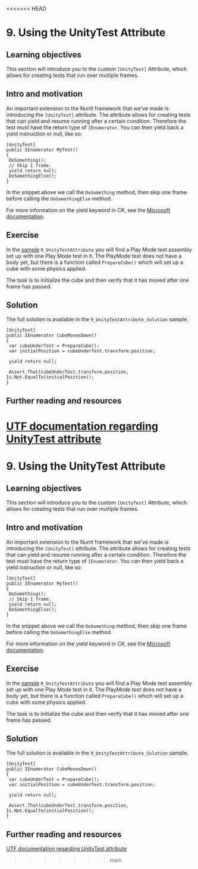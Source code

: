 <<<<<<< HEAD
# 9\. Using the UnityTest Attribute

## Learning objectives

This section will introduce you to the custom `[UnityTest]` Attribute, which allows for creating tests that run over multiple frames.

## Intro and motivation

An important extension to the Nunit framework that we've made is introducing the `[UnityTest]` attribute. The attribute allows for creating tests that can yield and resume running after a certain condition. Therefore the test must have the return type of `IEnumerator`. You can then yield back a yield instruction or null, like so:  
  
```
[UnityTest]
public IEnumerator MyTest()
{
 DoSomething();
 // Skip 1 frame.
 yield return null;
 DoSomethingElse();
}
```
  
In the snippet above we call the `DoSomething` method, then skip one frame before calling the `DoSomethingElse` method.  
  
For more information on the yield keyword in C#, see the [Microsoft documentation](https://docs.microsoft.com/en-us/dotnet/csharp/language-reference/keywords/yield).

## Exercise

In the [sample](./welcome.md#import-samples) `9_UnityTestAttribute` you will find a Play Mode test assembly set up with one Play Mode test in it. The PlayMode test does not have a body yet, but there is a function called `PrepareCube()` which will set up a cube with some physics applied.  
  
The task is to initialize the cube and then verify that it has moved after one frame has passed.

## Solution

The full solution is available in the `9_UnityTestAttribute_Solution` sample.  
  
```
[UnityTest]
public IEnumerator CubeMovesDown()
{
 var cubeUnderTest = PrepareCube();
 var initialPosition = cubeUnderTest.transform.position;

 yield return null;

 Assert.That(cubeUnderTest.transform.position, Is.Not.EqualTo(initialPosition));
}
```

## Further reading and resources

[UTF documentation regarding UnityTest attribute](https://docs.unity3d.com/Packages/com.unity.test-framework@1.1/manual/reference-attribute-unitytest.html)
=======
# 9\. Using the UnityTest Attribute

## Learning objectives

This section will introduce you to the custom `[UnityTest]` Attribute, which allows for creating tests that run over multiple frames.

## Intro and motivation

An important extension to the Nunit framework that we've made is introducing the `[UnityTest]` attribute. The attribute allows for creating tests that can yield and resume running after a certain condition. Therefore the test must have the return type of `IEnumerator`. You can then yield back a yield instruction or null, like so:  
  
```
[UnityTest]
public IEnumerator MyTest()
{
 DoSomething();
 // Skip 1 frame.
 yield return null;
 DoSomethingElse();
}
```
  
In the snippet above we call the `DoSomething` method, then skip one frame before calling the `DoSomethingElse` method.  
  
For more information on the yield keyword in C#, see the [Microsoft documentation](https://docs.microsoft.com/en-us/dotnet/csharp/language-reference/keywords/yield).

## Exercise

In the [sample](./welcome.md#import-samples) `9_UnityTestAttribute` you will find a Play Mode test assembly set up with one Play Mode test in it. The PlayMode test does not have a body yet, but there is a function called `PrepareCube()` which will set up a cube with some physics applied.  
  
The task is to initialize the cube and then verify that it has moved after one frame has passed.

## Solution

The full solution is available in the `9_UnityTestAttribute_Solution` sample.  
  
```
[UnityTest]
public IEnumerator CubeMovesDown()
{
 var cubeUnderTest = PrepareCube();
 var initialPosition = cubeUnderTest.transform.position;

 yield return null;

 Assert.That(cubeUnderTest.transform.position, Is.Not.EqualTo(initialPosition));
}
```

## Further reading and resources

[UTF documentation regarding UnityTest attribute](https://docs.unity3d.com/Packages/com.unity.test-framework@1.1/manual/reference-attribute-unitytest.html)
>>>>>>> main
